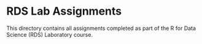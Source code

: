 # RDS Lab Assignments

This directory contains all assignments completed as part of the R for Data Science (RDS) Laboratory course.
